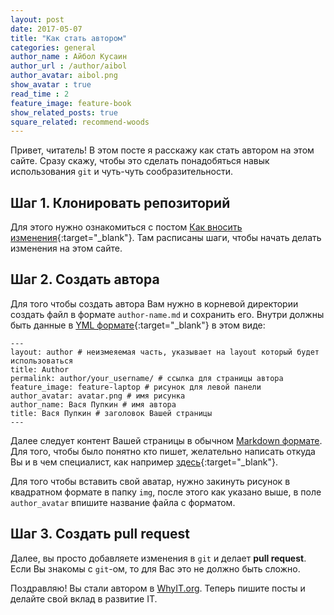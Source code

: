 ```yaml
---
layout: post
date: 2017-05-07
title: "Как стать автором"
categories: general
author_name : Айбол Кусаин
author_url : /author/aibol
author_avatar: aibol.png
show_avatar : true
read_time : 2
feature_image: feature-book
show_related_posts: true
square_related: recommend-woods
---
```


Привет, читатель! В этом посте я расскажу как стать автором на этом сайте. Сразу скажу, чтобы это сделать
понадобяться навык использования `git` и чуть-чуть сообразительности.

## Шаг 1. Клонировать репозиторий

Для этого нужно ознакомиться с постом [Как вносить изменения][contribute]{:target="_blank"}. Там расписаны шаги,
чтобы начать делать изменения на этом сайте.

## Шаг 2. Создать автора

Для того чтобы создать автора Вам нужно в корневой директории создать файл в формате `author-name.md` и сохранить его.
Внутри должны быть данные в [YML формате][yml]{:target="_blank"} в этом виде:

```
---
layout: author # неизмеяемая часть, указывает на layout который будет использоваться
title: Author
permalink: author/your_username/ # ссылка для страницы автора
feature_image: feature-laptop # рисунок для левой панели
author_avatar: avatar.png # имя рисунка
author_name: Вася Пупкин # имя автора
title: Вася Пупкин # заголовок Вашей страницы
---
```

Далее следует контент Вашей страницы в обычном [Markdown формате][markdown]. Для того, чтобы было понятно кто пишет,
желательно написать откуда Вы и в чем специалист, как например [здесь][german]{:target="_blank"}.

Для того чтобы вставить свой аватар, нужно закинуть рисунок в квадратном формате в папку `img`, после этого как указано
выше, в поле `author_avatar` впишите название файла с форматом.

## Шаг 3. Создать **pull request**

Далее, вы просто добавляете изменения в `git` и делает **pull request**. Если Вы знакомы с `git`-ом, то для Вас это
не должно быть сложно.

Поздравляю! Вы стали автором в [WhyIT.org][whyit]. Теперь пишите посты и делайте свой вклад в развитие IT.

[whyit]: https://whyit.org
[contribute]: https://whyit.org/contribute
[yml]: https://ru.wikipedia.org/wiki/YAML
[markdown]: https://ru.wikipedia.org/wiki/Markdown
[german]: https://whyit.org/german
